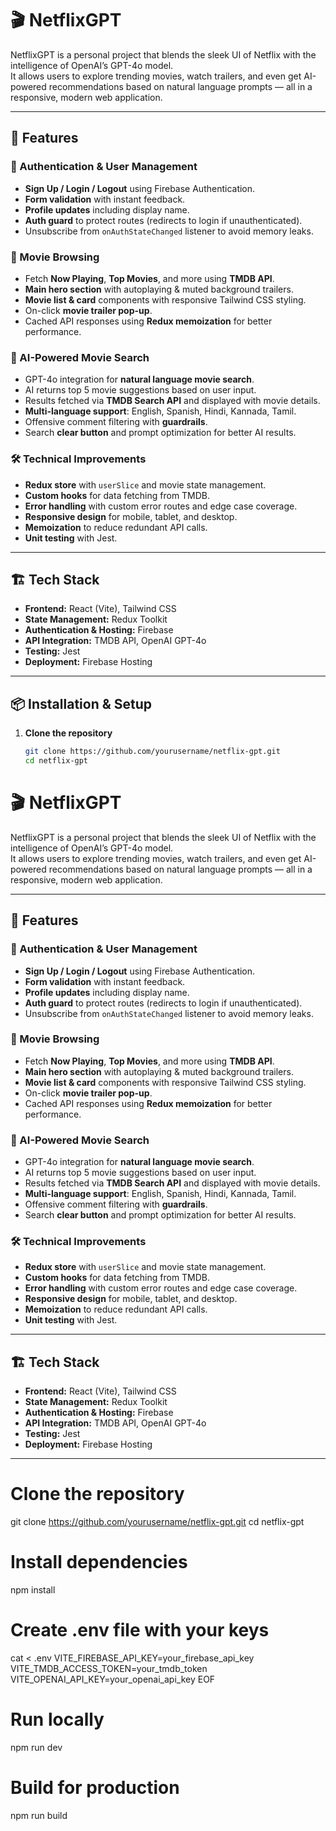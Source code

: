 # 🎬 NetflixGPT

NetflixGPT is a personal project that blends the sleek UI of Netflix with the intelligence of OpenAI’s GPT-4o model.  
It allows users to explore trending movies, watch trailers, and even get AI-powered recommendations based on natural language prompts — all in a responsive, modern web application.

---

## 🚀 Features

### 🔑 Authentication & User Management

- **Sign Up / Login / Logout** using Firebase Authentication.
- **Form validation** with instant feedback.
- **Profile updates** including display name.
- **Auth guard** to protect routes (redirects to login if unauthenticated).
- Unsubscribe from `onAuthStateChanged` listener to avoid memory leaks.

### 🎥 Movie Browsing

- Fetch **Now Playing**, **Top Movies**, and more using **TMDB API**.
- **Main hero section** with autoplaying & muted background trailers.
- **Movie list & card** components with responsive Tailwind CSS styling.
- On-click **movie trailer pop-up**.
- Cached API responses using **Redux memoization** for better performance.

### 🤖 AI-Powered Movie Search

- GPT-4o integration for **natural language movie search**.
- AI returns top 5 movie suggestions based on user input.
- Results fetched via **TMDB Search API** and displayed with movie details.
- **Multi-language support**: English, Spanish, Hindi, Kannada, Tamil.
- Offensive comment filtering with **guardrails**.
- Search **clear button** and prompt optimization for better AI results.

### 🛠 Technical Improvements

- **Redux store** with `userSlice` and movie state management.
- **Custom hooks** for data fetching from TMDB.
- **Error handling** with custom error routes and edge case coverage.
- **Responsive design** for mobile, tablet, and desktop.
- **Memoization** to reduce redundant API calls.
- **Unit testing** with Jest.

---

## 🏗 Tech Stack

- **Frontend:** React (Vite), Tailwind CSS
- **State Management:** Redux Toolkit
- **Authentication & Hosting:** Firebase
- **API Integration:** TMDB API, OpenAI GPT-4o
- **Testing:** Jest
- **Deployment:** Firebase Hosting

---

## 📦 Installation & Setup

1. **Clone the repository**
   ```bash
   git clone https://github.com/yourusername/netflix-gpt.git
   cd netflix-gpt
   ```

# 🎬 NetflixGPT

NetflixGPT is a personal project that blends the sleek UI of Netflix with the intelligence of OpenAI’s GPT-4o model.  
It allows users to explore trending movies, watch trailers, and even get AI-powered recommendations based on natural language prompts — all in a responsive, modern web application.

---

## 🚀 Features

### 🔑 Authentication & User Management

- **Sign Up / Login / Logout** using Firebase Authentication.
- **Form validation** with instant feedback.
- **Profile updates** including display name.
- **Auth guard** to protect routes (redirects to login if unauthenticated).
- Unsubscribe from `onAuthStateChanged` listener to avoid memory leaks.

### 🎥 Movie Browsing

- Fetch **Now Playing**, **Top Movies**, and more using **TMDB API**.
- **Main hero section** with autoplaying & muted background trailers.
- **Movie list & card** components with responsive Tailwind CSS styling.
- On-click **movie trailer pop-up**.
- Cached API responses using **Redux memoization** for better performance.

### 🤖 AI-Powered Movie Search

- GPT-4o integration for **natural language movie search**.
- AI returns top 5 movie suggestions based on user input.
- Results fetched via **TMDB Search API** and displayed with movie details.
- **Multi-language support**: English, Spanish, Hindi, Kannada, Tamil.
- Offensive comment filtering with **guardrails**.
- Search **clear button** and prompt optimization for better AI results.

### 🛠 Technical Improvements

- **Redux store** with `userSlice` and movie state management.
- **Custom hooks** for data fetching from TMDB.
- **Error handling** with custom error routes and edge case coverage.
- **Responsive design** for mobile, tablet, and desktop.
- **Memoization** to reduce redundant API calls.
- **Unit testing** with Jest.

---

## 🏗 Tech Stack

- **Frontend:** React (Vite), Tailwind CSS
- **State Management:** Redux Toolkit
- **Authentication & Hosting:** Firebase
- **API Integration:** TMDB API, OpenAI GPT-4o
- **Testing:** Jest
- **Deployment:** Firebase Hosting

---

# Clone the repository
git clone https://github.com/yourusername/netflix-gpt.git
cd netflix-gpt

# Install dependencies
npm install

# Create .env file with your keys
cat <<EOF > .env
VITE_FIREBASE_API_KEY=your_firebase_api_key
VITE_TMDB_ACCESS_TOKEN=your_tmdb_token
VITE_OPENAI_API_KEY=your_openai_api_key
EOF

# Run locally
npm run dev

# Build for production
npm run build
